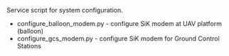 Service script for system configuration.


  * configure_balloon_modem.py - configure SiK modem at UAV platform (balloon)
  * configure_gcs_modem.py -  configure SiK modem for Ground Control Stations
